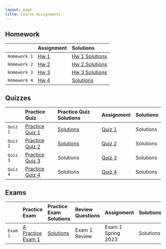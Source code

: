 ```yaml
---
layout: page
title: Course Assignments
---
```


## Homework

|             | Assignment | Solutions  |
|:------------|:-----------|:-----------|
| `Homework 1`| <a href = "{{ site.baseurl }}/CourseMaterials/Homework/Hw_1_Spring_2023.pdf">Hw 1</a> | <a href = "{{ site.baseurl }}/CourseMaterials/Homework/Hw1-Solutions-Spring2023.pdf">Hw 1 Solutions</a> |
| `Homework 2`| <a href = "{{ site.baseurl }}/CourseMaterials/Homework/Hw_2_Spring_2023.pdf">Hw 2</a> | <a href = "{{ site.baseurl }}/CourseMaterials/Homework/Hw-2-Solutions-Spring-2023.pdf">Hw 2 Solutions</a> |
| `Homework 3`| <a href = "{{ site.baseurl }}/CourseMaterials/Homework/Hw_3_Spring_2023.pdf">Hw 3</a> | <a href = "{{ site.baseurl }}/CourseMaterials/Homework/Hw-3-Solutions-Spring2023.pdf">Hw 3 Solutions</a> |
| `Homework 4`| <a href = "{{ site.baseurl }}/CourseMaterials/Homework/Hw_4_Spring_2023.pdf">Hw 4</a> | <a href = "#">Solutions</a> |

## Quizzes

|          | Practice Quiz | Practice Quiz Solutions | Assignment | Solutions |
|:---------|:--------------|:------------------------|:-----------|:----------|
| `Quiz 1` | <a href = "{{ site.baseurl }}/CourseMaterials/Quiz/pQuiz1-Spring2022.pdf">Practice Quiz 1</a> | <a href = "{{ site.baseurl }}/CourseMaterials/Quiz/pQuiz1-Solutions-Spring2022.pdf">Solutions</a> | <a href = "#">Quiz 1</a> | Solutions |
| `Quiz 2` | <a href = "{{ site.baseurl }}/CourseMaterials/Quiz/pQuiz_2.pdf">Practice Quiz 2</a> | <a href = "{{ site.baseurl }}/CourseMaterials/Quiz/Quiz-2-Solutions-Spring2023.pdf">Solutions</a> | <a href = "#">Quiz 2</a> | Solutions |
| `Quiz 3` | <a href = "#">Practice Quiz 3 | Solutions | <a href = "#">Quiz 3 | Solutions |
| `Quiz 4` | <a href = "#">Practice Quiz 4 | Solutions | <a href = "#">Quiz 4 | Solutions |

## Exams

|          | Practice Exam | Practice Exam Solutions | Review Questions | Assignment | Solutions |
|:---------|:--------------|:------------------------|:-----------------|:-----------|:----------|
| `Exam 1` | <a href = "#">A Practice Exam 1</a> | <a href = "#">Solutions</a> | Exam 1 Review | Exam 1 Spring 2023  | Solutions |